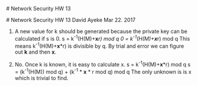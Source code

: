 <p style="page-break-after:always;"></p>
# Network Security HW 13
<p><!-- pagebreak --></p>
# Network Security HW 13
David Ayeke
Mar 22. 2017

1. A new value for k should be generated because the private key can be
calculated if s is 0.
s = k<sup>-1</sup>(H(M)+**x***r) mod q
0 = k<sup>-1</sup>(H(M)+**x***r) mod q
This means k<sup>-1</sup>(H(M)+**x***r) is divisible by q.
By trial and error we can figure out **k** and then **x**.

2. No. Once k is known, it is easy to calculate x.
s = k<sup>-1</sup>(H(M)+**x***r) mod q
s = (k<sup>-1</sup>(H(M)) mod q) + (k<sup>-1</sup> * **x** * r mod q) mod q
The only unknown is is x which is trivial to find.
